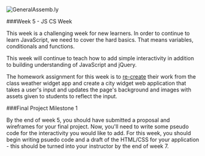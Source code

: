 ![GeneralAssemb.ly](https://github.com/generalassembly/ga-ruby-on-rails-for-devs/raw/master/images/ga.png "GeneralAssemb.ly")

###Week 5 - JS CS Week

This week is a challenging week for new learners. In order to continue to learn  JavaScript, we need to cover the hard basics. That means variables, conditionals and functions. 

This week will continue to teach how to add simple interactivity in addition to building understanding of JavaScript and jQuery.


The homework assignment for this week is to [re-create](Assignment) their work from the class weather widget app and create a city widget web application that takes a user's input and updates the page's background and images with assets given to students to reflect the input. 

###Final Project Milestone 1

By the end of week 5, you should have submitted a proposal and wireframes for your final project. Now, you'll need to write some pseudo code for the interactivity you would like to add. For this week, you should begin writing psuedo code and a draft of the HTML/CSS for your application - this should be turned into your instructor by the end of week 7.
